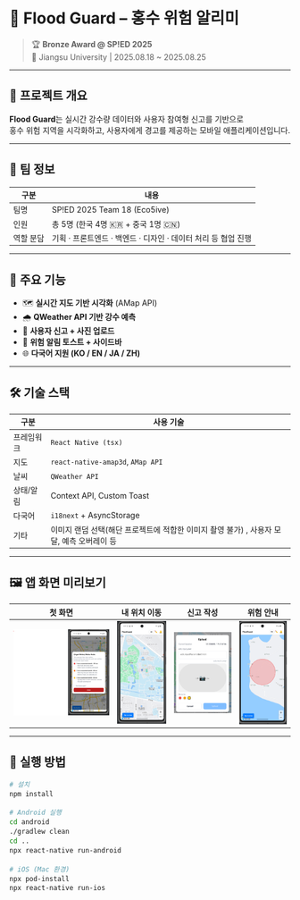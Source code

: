 # 🌊 Flood Guard – 홍수 위험 알리미  
> 🏆 **Bronze Award @ SP!ED 2025**  
> 📍 Jiangsu University | 2025.08.18 ~ 2025.08.25

---

## 📌 프로젝트 개요
**Flood Guard**는 실시간 강수량 데이터와 사용자 참여형 신고를 기반으로  
홍수 위험 지역을 시각화하고, 사용자에게 경고를 제공하는 모바일 애플리케이션입니다.

---

## 👥 팀 정보
| 구분 | 내용 |
|------|------|
| 팀명 | SP!ED 2025 Team 18 (Eco5ive) |
| 인원 | 총 5명 (한국 4명 🇰🇷 + 중국 1명 🇨🇳) |
| 역할 분담 | 기획 · 프론트엔드 · 백엔드 · 디자인 · 데이터 처리 등 협업 진행 |

---

## 🚀 주요 기능
- 🗺️ **실시간 지도 기반 시각화** (AMap API)
- 🌧️ **QWeather API 기반 강수 예측**
- 📸 **사용자 신고 + 사진 업로드**
- 🔔 **위험 알림 토스트 + 사이드바**
- 🌐 **다국어 지원 (KO / EN / JA / ZH)**

---

## 🛠 기술 스택
| 구분 | 사용 기술 |
|------|------------|
| 프레임워크 | `React Native (tsx)` |
| 지도 | `react-native-amap3d`, `AMap API` |
| 날씨 | `QWeather API` |
| 상태/알림 | Context API, Custom Toast |
| 다국어 | `i18next` + AsyncStorage |
| 기타 | 이미지 랜덤 선택(해단 프로젝트에 적합한 이미지 촬영 불가) , 사용자 모달, 예측 오버레이 등 |

---

## 🖼 앱 화면 미리보기

| 첫 화면 | 내 위치 이동 | 신고 작성 | 위험 안내 |
|:--:|:--:|:--:|:--:|
| ![first_screen](./img/first_screen.png) | ![mylocation](./img/Mylocation.png) | ![report](./img/report.png) | ![danger](./img/DangerImg.png) |

---

## 🏃 실행 방법
```bash
# 설치
npm install

# Android 실행
cd android
./gradlew clean
cd ..
npx react-native run-android

# iOS (Mac 환경)
npx pod-install
npx react-native run-ios
